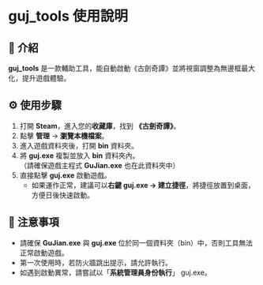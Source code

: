 # guj_tools 使用說明

## 📜 介紹
**guj_tools** 是一款輔助工具，能自動啟動《古劍奇譚》並將視窗調整為無邊框最大化，提升遊戲體驗。

## ⚙️ 使用步驟

1. 打開 **Steam**，進入您的**收藏庫**，找到 **《古劍奇譚》**。
2. 點擊 **管理** → **瀏覽本機檔案**。
3. 進入遊戲資料夾後，打開 **bin** 資料夾。
4. 將 **guj.exe** 複製並放入 **bin** 資料夾內。  
   （請確保遊戲主程式 **GuJian.exe** 也在此資料夾中）
5. 直接點擊 **guj.exe** 啟動遊戲。  
   - 如果運作正常，建議可以**右鍵 guj.exe → 建立捷徑**，將捷徑放置到桌面，方便日後快速啟動。

## 🔔 注意事項

- 請確保 **GuJian.exe** 與 **guj.exe** 位於同一個資料夾（bin）中，否則工具無法正常啟動遊戲。
- 第一次使用時，若防火牆跳出提示，請允許執行。
- 如遇到啟動異常，請嘗試以「**系統管理員身份執行**」 guj.exe。
